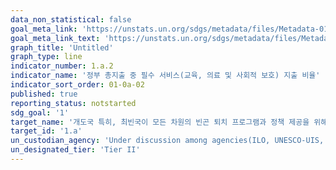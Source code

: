 ```yaml
---
data_non_statistical: false
goal_meta_link: 'https://unstats.un.org/sdgs/metadata/files/Metadata-01-0a-02.pdf'
goal_meta_link_text: 'https://unstats.un.org/sdgs/metadata/files/Metadata-01-0a-02.pdf'
graph_title: 'Untitled'
graph_type: line
indicator_number: 1.a.2
indicator_name: '정부 총지출 중 필수 서비스(교육, 의료 및 사회적 보호) 지출 비율'
indicator_sort_order: 01-0a-02
published: true
reporting_status: notstarted
sdg_goal: '1'
target_name: '개도국 특히, 최빈국이 모든 차원의 빈곤 퇴치 프로그램과 정책 제공을 위해 증강된 개발협력을 포함하여 다양한 재원 동원 보장'
target_id: '1.a'
un_custodian_agency: 'Under discussion among agencies(ILO, UNESCO-UIS, WHO)'
un_designated_tier: 'Tier II'
---
```

